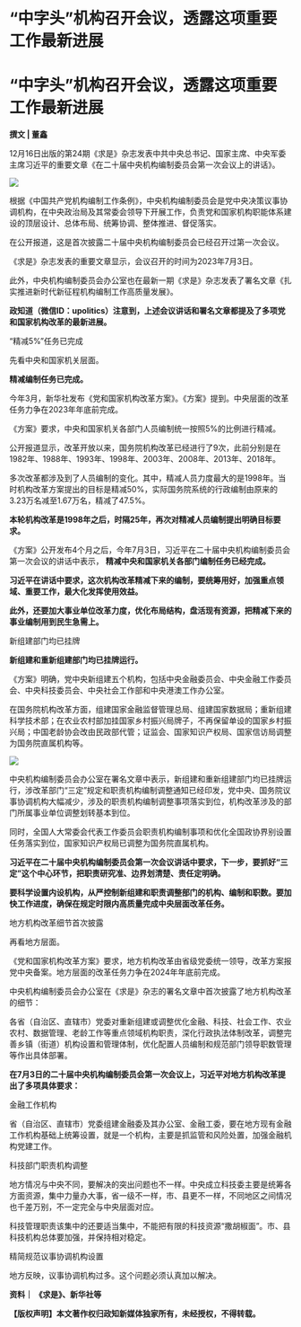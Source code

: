 # “中字头”机构召开会议，透露这项重要工作最新进展

# “中字头”机构召开会议，透露这项重要工作最新进展

**撰文 | 董鑫**

12月16日出版的第24期《求是》杂志发表中共中央总书记、国家主席、中央军委主席习近平的重要文章《在二十届中央机构编制委员会第一次会议上的讲话》。

![](https://inews.gtimg.com/news_bt/OABoeBLeZL_1BFPEYrXPSSGPUsoDNGdYWIW846piCQ4OUAA/1000)

根据《中国共产党机构编制工作条例》，中央机构编制委员会是党中央决策议事协调机构，在中央政治局及其常委会领导下开展工作，负责党和国家机构职能体系建设的顶层设计、总体布局、统筹协调、整体推进、督促落实。

在公开报道，这是首次披露二十届中央机构编制委员会已经召开过第一次会议。

《求是》杂志发表的重要文章显示，会议召开的时间为2023年7月3日。

此外，中央机构编制委员会办公室也在最新一期《求是》杂志发表了署名文章《扎实推进新时代新征程机构编制工作高质量发展》。

**政知道（微信ID：upolitics）注意到，上述会议讲话和署名文章都提及了多项党和国家机构改革的最新进展。**

“精减5%”任务已完成

先看中央和国家机关层面。

**精减编制任务已完成。**

今年3月，新华社发布《党和国家机构改革方案》。《方案》提到。中央层面的改革任务力争在2023年年底前完成。

《方案》要求，中央和国家机关各部门人员编制统一按照5%的比例进行精减。

公开报道显示，改革开放以来，国务院机构改革已经进行了9次，此前分别是在1982年、1988年、1993年、1998年、2003年、2008年、2013年、2018年。

多次改革都涉及到了人员编制的变化。其中，精减人员力度最大的是1998年。当时机构改革方案提出的目标是精减50%，实际国务院系统的行政编制由原来的3.23万名减至1.67万名，精减了47.5%。

**本轮机构改革是1998年之后，时隔25年，再次对精减人员编制提出明确目标要求。**

《方案》公开发布4个月之后，今年7月3日，习近平在二十届中央机构编制委员会第一次会议的讲话中表示， **精减中央和国家机关各部门编制任务已经完成。**

**习近平在讲话中要求，这次机构改革精减下来的编制，要统筹用好，加强重点领域、重要工作，最大化发挥使用效益。**

**此外，还要加大事业单位改革力度，优化布局结构，盘活现有资源，把精减下来的事业编制用到民生急需上。**

新组建部门均已挂牌

**新组建和重新组建部门均已挂牌运行。**

《方案》明确，党中央新组建五个机构，包括中央金融委员会、中央金融工作委员会、中央科技委员会、中央社会工作部和中央港澳工作办公室。

在国务院机构改革方面，组建国家金融监督管理总局、组建国家数据局；重新组建科学技术部；在农业农村部加挂国家乡村振兴局牌子，不再保留单设的国家乡村振兴局；中国老龄协会改由民政部代管；证监会、国家知识产权局、国家信访局调整为国务院直属机构等。

![](https://inews.gtimg.com/news_bt/Ou9ns1ceWjtnTmAKDCD5vwkRG3tYuby-a9AQAy9dnuBqEAA/1000)

中央机构编制委员会办公室在署名文章中表示，新组建和重新组建部门均已挂牌运行，涉改革部门“三定”规定和职责机构编制调整通知已经印发，党中央、国务院议事协调机构大幅减少，涉及的职责机构编制调整事项落实到位，机构改革涉及的部门所属事业单位调整划转基本到位。

同时，全国人大常委会代表工作委员会职责机构编制事项和优化全国政协界别设置任务落实到位，国家知识产权局已调整为国务院直属机构。

**习近平在二十届中央机构编制委员会第一次会议讲话中要求，下一步，要抓好“三定”这个中心环节，把职责研究准、边界划清楚、责任定明确。**

**要科学设置内设机构，从严控制新组建和职责调整部门的机构、编制和职数。要加快工作进度，确保在规定时限内高质量完成中央层面改革任务。**

地方机构改革细节首次披露

再看地方层面。

《党和国家机构改革方案》要求，地方机构改革由省级党委统一领导，改革方案报党中央备案。地方层面的改革任务力争在2024年年底前完成。

中央机构编制委员会办公室在《求是》杂志的署名文章中首次披露了地方机构改革的细节：

各省（自治区、直辖市）党委对重新组建或调整优化金融、科技、社会工作、农业农村、数据管理、老龄工作等重点领域机构职责，深化行政执法体制改革，调整完善乡镇（街道）机构设置和管理体制，优化配置人员编制和规范部门领导职数管理等作出具体部署。

**在7月3日的二十届中央机构编制委员会第一次会议上，习近平对地方机构改革提出了多项具体要求：**

金融工作机构

省（自治区、直辖市）党委组建金融委及其办公室、金融工委，要在地方现有金融工作机构基础上统筹设置，就是一个机构，主要是抓监管和风险处置，加强金融机构党建工作。

科技部门职责机构调整

地方情况与中央不同，要解决的突出问题也不一样。中央成立科技委主要是统筹各方面资源，集中力量办大事，省一级不一样，市、县更不一样，不同地区之间情况也千差万别，不一定完全与中央层面对应。

科技管理职责该集中的还要适当集中，不能把有限的科技资源“撒胡椒面”。市、县科技机构总体要加强，并保持相对稳定。

精简规范议事协调机构设置

地方反映，议事协调机构过多。这个问题必须认真加以解决。

**资料｜ 《求是》、新华社等**

**【版权声明】本文著作权归政知新媒体独家所有，未经授权，不得转载。**

